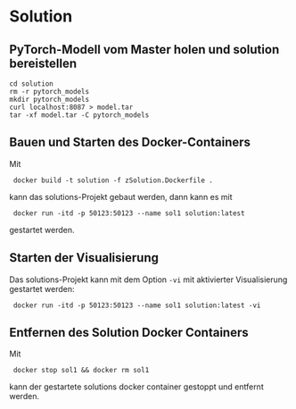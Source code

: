 # Solution

## PyTorch-Modell vom Master holen und solution bereistellen
```shell script
cd solution
rm -r pytorch_models
mkdir pytorch_models
curl localhost:8087 > model.tar
tar -xf model.tar -C pytorch_models
```

## Bauen und Starten des Docker-Containers
Mit 
```shell script
 docker build -t solution -f zSolution.Dockerfile .
```
kann das solutions-Projekt gebaut werden, dann
kann es mit

```shell script
 docker run -itd -p 50123:50123 --name sol1 solution:latest
```

gestartet werden.


## Starten der Visualisierung

Das solutions-Projekt kann mit dem Option `-vi`
mit aktivierter Visualisierung gestartet werden:
```shell script
 docker run -itd -p 50123:50123 --name sol1 solution:latest -vi
```

## Entfernen des Solution Docker Containers
Mit
```shell script
 docker stop sol1 && docker rm sol1
```
kann der gestartete solutions docker container gestoppt und entfernt werden. 